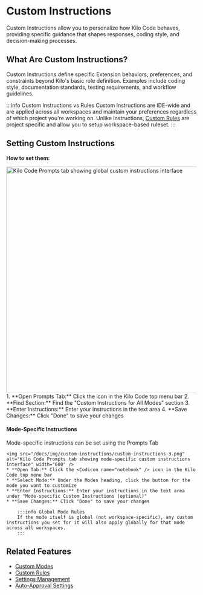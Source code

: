# Custom Instructions

Custom Instructions allow you to personalize how Kilo Code behaves, providing specific guidance that shapes responses, coding style, and decision-making processes.

## What Are Custom Instructions?

Custom Instructions define specific Extension behaviors, preferences, and constraints beyond Kilo's basic role definition. Examples include coding style, documentation standards, testing requirements, and workflow guidelines.

:::info Custom Instructions vs Rules
Custom Instructions are IDE-wide and are applied across all workspaces and maintain your preferences regardless of which project you're working on. Unlike Instructions, [Custom Rules](/advanced-usage/custom-rules.md) are project specific and allow you to setup workspace-based ruleset.
:::

## Setting Custom Instructions

**How to set them:**

<img src="/docs/img/custom-instructions/custom-instructions.png" alt="Kilo Code Prompts tab showing global custom instructions interface" width="600" />
1.  **Open Prompts Tab:** Click the <Codicon name="notebook" /> icon in the Kilo Code top menu bar
2.  **Find Section:** Find the "Custom Instructions for All Modes" section
3.  **Enter Instructions:** Enter your instructions in the text area
4.  **Save Changes:** Click "Done" to save your changes

#### Mode-Specific Instructions

Mode-specific instructions can be set using the Prompts Tab

    <img src="/docs/img/custom-instructions/custom-instructions-3.png" alt="Kilo Code Prompts tab showing mode-specific custom instructions interface" width="600" />
    * **Open Tab:** Click the <Codicon name="notebook" /> icon in the Kilo Code top menu bar
    * **Select Mode:** Under the Modes heading, click the button for the mode you want to customize
    * **Enter Instructions:** Enter your instructions in the text area under "Mode-specific Custom Instructions (optional)"
    * **Save Changes:** Click "Done" to save your changes

        :::info Global Mode Rules
        If the mode itself is global (not workspace-specific), any custom instructions you set for it will also apply globally for that mode across all workspaces.
        :::


## Related Features

- [Custom Modes](/docs/features/custom-modes)
- [Custom Rules](/advanced-usage/custom-rules)
- [Settings Management](/docs/features/settings-management)
- [Auto-Approval Settings](/docs/features/auto-approving-actions)
